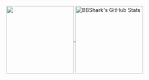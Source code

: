 <p>
  <a href="https://github.com/owenmather/" >
    <img align="center" src="https://github-readme-stats.vercel.app/api/top-langs/?layout=compact&username=owenmather&hide=java,html,php&title_color=ffffff&text_color=c9cacc&icon_color=2bbc8a&bg_color=1d1f21" height="180px"/>
  </a>
  
  <a href="https://github.com/owenmather/owenmather" >
    <img align="center" src="https://github-readme-stats.vercel.app/api?username=owenmather&show_icons=true&line_height=27&count_private=true&title_color=ffffff&text_color=c9cacc&icon_color=2bbc8a&bg_color=1d1f21" alt="BBShark's GitHub Stats" height="180px"/>
  </a>
 </p>  
 
  
